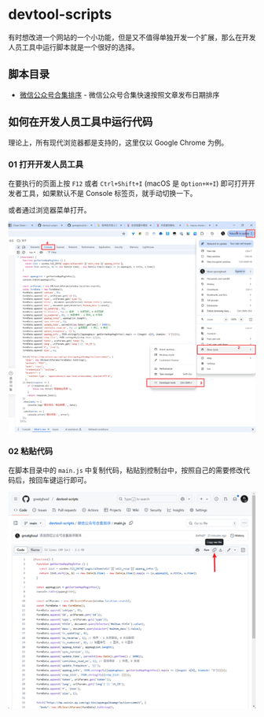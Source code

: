 # devtool-scripts

有时想改进一个网站的一个小功能，但是又不值得单独开发一个扩展，那么在开发人员工具中运行脚本就是一个很好的选择。

## 脚本目录

- [微信公众号合集排序](微信公众号合集排序) - 微信公众号合集快速按照文章发布日期排序

## 如何在开发人员工具中运行代码

理论上，所有现代浏览器都是支持的，这里仅以 Google Chrome 为例。

### 01 打开开发人员工具

在要执行的页面上按 `F12` 或者 `Ctrl+Shift+I` (macOS 是 `Option+⌘+I`) 即可打开开发者工具，如果默认不是 Console 标签页，就手动切换一下。

或者通过浏览器菜单打开。

![开发人员工具](DevTool.png)

### 02 粘贴代码

在脚本目录中的 `main.js` 中复制代码，粘贴到控制台中，按照自己的需要修改代码后，按回车键运行即可。

![复制代码](CopyCode.png)
